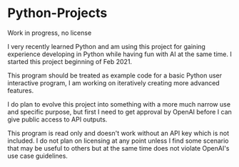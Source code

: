 # Python-Projects
Work in progress, no license

I very recently learned Python and am using this project for gaining experience developing in Python while having fun with AI at the same time. I started this project 
beginning of Feb 2021.

This program should be treated as example code for a basic Python user interactive program, I am working on iteratively creating more advanced features.

I do plan to evolve this project into something with a more much narrow use and specific purpose, but first I need to get approval by OpenAI before 
I can give public access to API outputs.

This program is read only and doesn't work without an API key which is not included. I do not plan on licensing at any point unless I find some scenario
that may be useful to others but at the same time does not violate OpenAI's use case guidelines.
